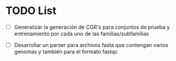 # TODO List

- [ ] Generalizar la generación de CGR's para conjuntos de prueba y entrenamiento por cada uno de las familias/subfamilias

- [ ] Desarrollar un parser para archivos fasta que contengan varios genomas y también para el formato fastqc
